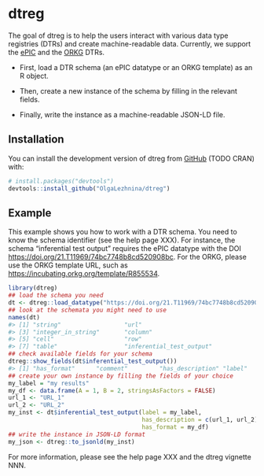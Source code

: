 
<!-- README.md is generated from README.Rmd. Please edit that file -->

# dtreg

<!-- badges: start -->
<!-- badges: end -->

The goal of dtreg is to help the users interact with various data type
registries (DTRs) and create machine-readable data. Currently, we
support the [ePIC](https://fc4e-t4-3.github.io/) and the
[ORKG](https://orkg.org/) DTRs.

- First, load a DTR schema (an ePIC datatype or an ORKG template) as an
  R object.

- Then, create a new instance of the schema by filling in the relevant
  fields.

- Finally, write the instance as a machine-readable JSON-LD file.

## Installation

You can install the development version of dtreg from
[GitHub](https://github.com/) (TODO CRAN) with:

``` r
# install.packages("devtools")
devtools::install_github("OlgaLezhnina/dtreg")
```

## Example

This example shows you how to work with a DTR schema. You need to know
the schema identifier (see the help page XXX). For instance, the schema
“inferential test output” requires the ePIC datatype with the DOI
<https://doi.org/21.T11969/74bc7748b8cd520908bc>. For the ORKG, please
use the ORKG template URL, such as
<https://incubating.orkg.org/template/R855534>.

``` r
library(dtreg)
## load the schema you need
dt <- dtreg::load_datatype("https://doi.org/21.T11969/74bc7748b8cd520908bc")
## look at the schemata you might need to use
names(dt)
#> [1] "string"                  "url"                    
#> [3] "integer_in_string"       "column"                 
#> [5] "cell"                    "row"                    
#> [7] "table"                   "inferential_test_output"
## check available fields for your schema
dtreg::show_fields(dt$inferential_test_output())
#> [1] "has_format"      "comment"         "has_description" "label"
## create your own instance by filling the fields of your choice
my_label = "my results"
my_df <- data.frame(A = 1, B = 2, stringsAsFactors = FALSE)
url_1 <- "URL_1"
url_2 <- "URL_2"
my_inst <- dt$inferential_test_output(label = my_label,
                                      has_description = c(url_1, url_2),
                                      has_format = my_df)
## write the instance in JSON-LD format
my_json <- dtreg::to_jsonld(my_inst)
```

For more information, please see the help page XXX and the dtreg
vignette NNN.
